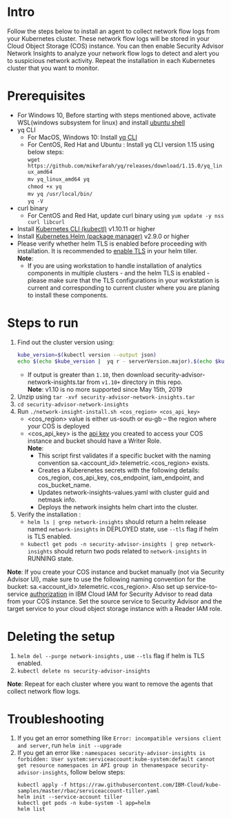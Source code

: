 # Intro

Follow the steps below to install an agent to collect network flow logs from your Kubernetes cluster. These network flow logs will be stored in your Cloud Object Storage (COS) instance. You can then enable Security Advisor Network Insights to analyze your network flow logs to detect and alert you to suspicious network activity. Repeat the installation in each Kubernetes cluster that you want to monitor.

# Prerequisites

- For Windows 10, Before starting with steps mentioned above, activate WSL(windows subsystem for linux) and install [ubuntu shell](https://win10faq.com/install-run-ubuntu-bash-windows-10/)
- yq CLI
  - For MacOS, Windows 10: Install [yq CLI](http://mikefarah.github.io/yq/)
  - For CentOS, Red Hat and Ubuntu : Install yq CLI version 1.15 using below steps:  
    `wget https://github.com/mikefarah/yq/releases/download/1.15.0/yq_linux_amd64`  
    `mv yq_linux_amd64 yq`  
    `chmod +x yq`  
    `mv yq /usr/local/bin/`  
    `yq -V`
- curl binary
  - For CentOS and Red Hat, update curl binary using `yum update -y nss curl libcurl`
- Install [Kubernetes CLI (kubectl)](https://kubernetes.io/docs/tasks/tools/install-kubectl/) v1.10.11 or higher
- Install [Kubernetes Helm (package manager)](https://docs.helm.sh/using_helm/#from-script) v2.9.0 or higher
- Please verify whether helm TLS is enabled before proceeding with installation. It is recommended to [enable TLS](https://github.com/helm/helm/blob/master/docs/tiller_ssl.md) in your helm tiller.  
  **Note**:
  - If you are using workstation to handle installation of analytics components in multiple clusters - and the helm TLS is enabled - please make sure that the TLS configurations in your workstation is current and corresponding to current cluster where you are planing to install these components.

# Steps to run

1. Find out the cluster version using:
   ```sh
   kube_version=$(kubectl version --output json)
   echo $(echo $kube_version |  yq r - serverVersion.major).$(echo $kube_version |  yq r - serverVersion.minor)
   ```
   - If output is greater than `1.10`, then download security-advisor-network-insights.tar from `v1.10+` directory in this repo.    
   **Note**: v1.10 is no more supported since May 15th, 2019
2. Unzip using `tar -xvf security-advisor-network-insights.tar`
3. `cd security-advisor-network-insights`
4. Run `./network-insight-install.sh <cos_region> <cos_api_key>`
   - <cos_region> value is either us-south or eu-gb – the region where your COS is deployed
   - <cos_api_key> is the [api key](https://cloud.ibm.com/docs/services/cloud-object-storage/iam/service-credentials.html#service-credentials) you created to access your COS instance and bucket should have a Writer Role.  
     **Note**:
     - This script first validates if a specific bucket with the naming convention sa.<account_id>.telemetric.<cos_region> exists.
     - Creates a Kuberenetes secrets with the following details: cos_region, cos_api_key, cos_endpoint, iam_endpoint, and cos_bucket_name.
     - Updates network-insights-values.yaml with cluster guid and netmask info.
     - Deploys the network insights helm chart into the cluster.
5. Verify the installation :
   - `helm ls | grep network-insights` should return a helm release named `network-insights` in DEPLOYED state, use `--tls` flag if helm is TLS enabled.
   - `kubectl get pods -n security-advisor-insights | grep network-insights` should return two pods related to `network-insights` in RUNNING state.

**Note**: If you create your COS instance and bucket manually (not via Security Advisor UI), make sure to use the following naming convention for the bucket: sa.<account_id>.telemetric.<cos_region>. Also set up service-to-service [authorization](https://cloud.ibm.com/docs/iam/authorizations.html#serviceauth) in IBM Cloud IAM for Security Advisor to read data from your COS instance. Set the source service to Security Advisor and the target service to your cloud object storage instance with a Reader IAM role.

# Deleting the setup

1. `helm del --purge network-insights` , use `--tls` flag if helm is TLS enabled.
2. `kubectl delete ns security-advisor-insights`

**Note**: Repeat for each cluster where you want to remove the agents that collect network flow logs.

# Troubleshooting

1. If you get an error something like `Error: incompatible versions client and server`, run `helm init --upgrade`
2. If you get an error like : `namespaces security-advisor-insights is forbidden: User system:serviceaccount:kube-system:default cannot get resource namespaces in API group in thenamespace security-advisor-insights`, follow below steps:
   ```kubectl delete deployment tiller-deploy -n kube-system
   kubectl apply -f https://raw.githubusercontent.com/IBM-Cloud/kube-samples/master/rbac/serviceaccount-tiller.yaml
   helm init --service-account tiller
   kubectl get pods -n kube-system -l app=helm
   helm list
   ```
